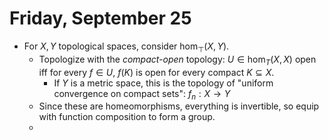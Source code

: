 # Friday, September 25


- For $X, Y$ topological spaces, consider $\hom_\top(X, Y)$.
  - Topologize with the *compact-open* topology: $U \in \hom_T(X, X)$ open iff for every $f\in U$, $f(K)$ is open for every compact $K\subseteq X$.
    - If $Y$ is a metric space, this is the topology of "uniform convergence on compact sets": $f_n:X\to Y$
  - Since these are homeomorphisms, everything is invertible, so equip with function composition to form a group.
  - 
